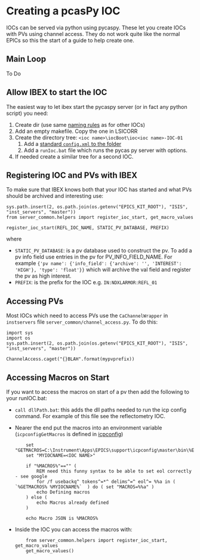 # Creating a pcasPy IOC

IOCs can be served via python using pycaspy. These let you create IOCs with PVs using channel access. They do not work quite like the normal EPICs so this the start of a guide to help create one.

## Main Loop

To Do

## Allow IBEX to start the IOC

The easiest way to let ibex start the pycaspy server (or in fact any python script) you need:

1. Create dir (use same [naming rules](../conventions/IOC-Naming) as for other IOCs)
1. Add an empty makefile. Copy the one in LSICORR
1. Create the directory tree: `<ioc name>\iocBoot\ioc<ioc name>-IOC-01`
    1. Add a [standard `config.xml` to the folder](#ioc_finishing_touches_macros)
    1. Add a `runIoc.bat` file which runs the pycas py server with options.
1. If needed create a similar tree for a second IOC.

## Registering IOC and PVs with IBEX

To make sure that IBEX knows both that your IOC has started and what PVs should be archived and interesting use:

```
sys.path.insert(2, os.path.join(os.getenv("EPICS_KIT_ROOT"), "ISIS", "inst_servers", "master"))
from server_common.helpers import register_ioc_start, get_macro_values

register_ioc_start(REFL_IOC_NAME, STATIC_PV_DATABASE, PREFIX)
```

where
- `STATIC_PV_DATABASE`: is a pv database used to construct the pv. To add a pv info field use entries in the pv for PV_INFO_FIELD_NAME. For example `{'pv name': {'info_field': {'archive': '', 'INTEREST': 'HIGH'}, 'type': 'float'}}` which will archive the val field and register the pv as high interest.
- `PREFIX`: is the prefix for the IOC e.g. `IN:NDXLARMOR:REFL_01`

## Accessing PVs

Most IOCs which need to access PVs use the `CaChannelWrapper` in `instservers` file `server_common/channel_access.py`. To do this:

```
import sys
import os
sys.path.insert(2, os.path.join(os.getenv("EPICS_KIT_ROOT"), "ISIS", "inst_servers", "master"))

ChannelAccess.caget("{}BLAH".format(mypvprefix))
```

## Accessing Macros on Start

If you want to access the macros on start of a pv then add the following to your runIOC.bat:

- `call dllPath.bat`: this adds the dll paths needed to run the icp config command. For example of this file see the reflectometry IOC.
- Nearer the end put the macros into an environment variable (`icpconfigGetMacros` is defined in [icpconfig](../tools/icpconfig)) 

    ```
        set "GETMACROS=C:\Instrument\Apps\EPICS\support\icpconfig\master\bin\%EPICS_HOST_ARCH%\icpconfigGetMacros.exe"
        set "MYIOCNAME=<IOC NAME>"

        if "%MACROS%"=="" (
            REM need this funny syntax to be able to set eol correctly - see google
            for /f usebackq^ tokens^=*^ delims^=^ eol^= %%a in ( `%GETMACROS% %MYIOCNAME%`  ) do ( set "MACROS=%%a" )
            echo Defining macros
        ) else (
            echo Macros already defined
        )

        echo Macro JSON is %MACROS%
    ```

- Inside the IOC you can access the macros with:

    ```
        from server_common.helpers import register_ioc_start, get_macro_values
        get_macro_values()
    ````

